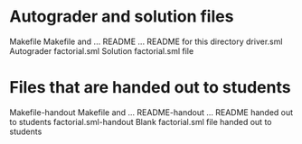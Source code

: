 # Autograder and solution files
Makefile                Makefile and ...
README                  ... README for this directory
driver.sml              Autograder
factorial.sml           Solution factorial.sml file

# Files that are handed out to students
Makefile-handout        Makefile and ...
README-handout          ... README handed out to students
factorial.sml-handout   Blank factorial.sml file handed out to students
